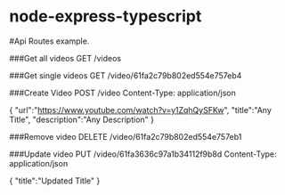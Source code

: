 # node-express-typescript
#Api Routes example.

###Get all videos
GET /videos

###Get single videos
GET /video/61fa2c79b802ed554e757eb4

###Create Video
POST /video
Content-Type: application/json

{
    "url":"https://www.youtube.com/watch?v=y1ZqhQySFKw",
    "title":"Any Title",
    "description":"Any Description"
}

###Remove video
DELETE  /video/61fa2c79b802ed554e757eb1

###Update video
PUT  /video/61fa3636c97a1b34112f9b8d
Content-Type: application/json

{
    "title":"Updated Title"
}
